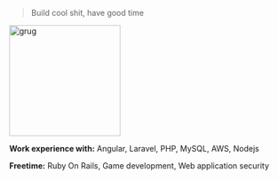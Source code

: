 > Build cool shit, have good time

<img src="https://user-images.githubusercontent.com/13486531/149397712-752b6bf2-4646-4dcf-a9d2-8f9d2cb92bb1.png" alt="grug" width="200">

**Work experience with:** Angular, Laravel, PHP, MySQL, AWS, Nodejs

**Freetime:** Ruby On Rails, Game development, Web application security
